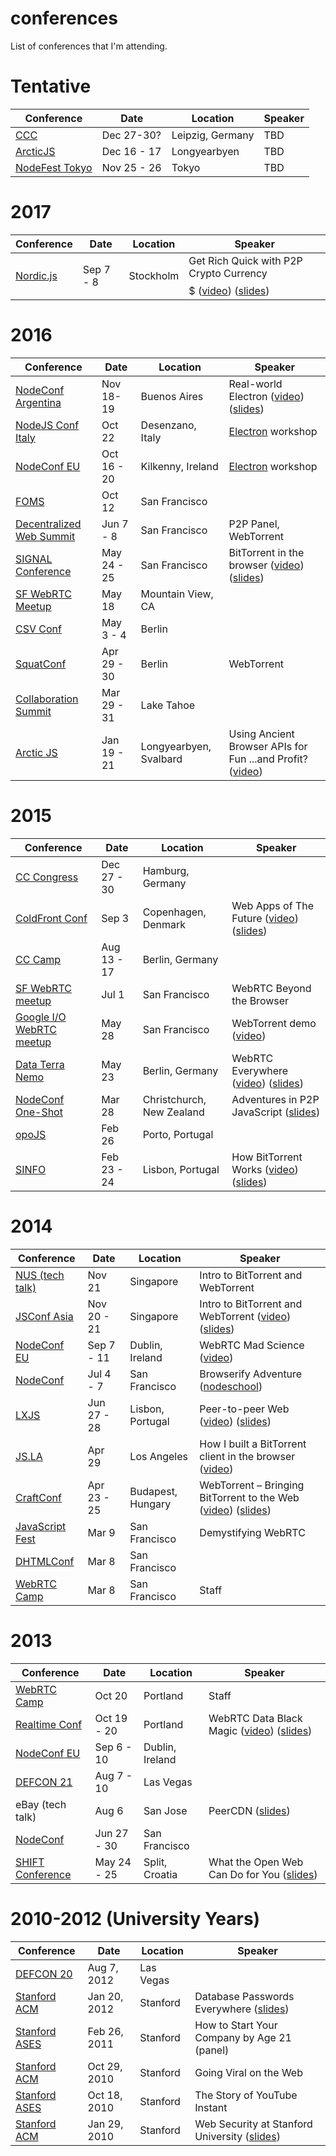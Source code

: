 # conferences

List of conferences that I'm attending.

# Tentative

Conference | Date | Location | Speaker
-----------|------|----------|--------
[CCC](http://events.ccc.de) | Dec 27-30? | Leipzig, Germany | TBD
[ArcticJS](http://arcticjs.club) | Dec 16 - 17 | Longyearbyen | TBD
[NodeFest Tokyo](http://nodefest.jp) | Nov 25 - 26 | Tokyo | TBD

# 2017

Conference | Date | Location | Speaker
-----------|------|----------|--------
[Nordic.js](http://nordicjs.com) | Sep 7 - 8 | Stockholm | Get Rich Quick with P2P Crypto Currency $$$$$$$$$ ([video](https://www.youtube.com/watch?v=8N_4Furztjo)) ([slides](https://speakerdeck.com/feross/get-rich-quick-with-p2p-crypto-currency))

# 2016

Conference | Date | Location | Speaker
-----------|------|----------|--------
[NodeConf Argentina](https://2016.nodeconf.com.ar) | Nov 18-19 | Buenos Aires | Real-world Electron ([video](https://www.youtube.com/watch?v=YLExGgEnbFY)) ([slides](https://speakerdeck.com/feross/real-world-electron))
[NodeJS Conf Italy](http://nodejsconf.it) | Oct 22 | Desenzano, Italy | [Electron](http://electron.atom.io) workshop
[NodeConf EU](http://www.nodeconf.eu) | Oct 16 - 20 | Kilkenny, Ireland | [Electron](http://electron.atom.io) workshop
[FOMS](http://www.foms-workshop.org/foms2016) | Oct 12 | San Francisco
[Decentralized Web Summit](http://www.decentralizedweb.net) | Jun 7 - 8 | San Francisco | P2P Panel, WebTorrent
[SIGNAL Conference](https://www.twilio.com/signal) | May 24 - 25 | San Francisco | BitTorrent in the browser ([video](https://www.youtube.com/watch?v=2qrUx-C5Np4)) ([slides](https://speakerdeck.com/feross/webtorrent-bringing-p2p-to-the-masses-with-webrtc))
[SF WebRTC Meetup](http://www.meetup.com/SF-WebRTC/events/230483002/) | May 18 | Mountain View, CA
[CSV Conf](http://csvconf.com/) | May 3 - 4 | Berlin
[SquatConf](http://squatconf.eu) | Apr 29 - 30 | Berlin | WebTorrent
[Collaboration Summit](http://events.linuxfoundation.org/events/collaboration-summit) | Mar 29 - 31 | Lake Tahoe
[Arctic JS](http://arcticjs.club) | Jan 19 - 21 | Longyearbyen, Svalbard | Using Ancient Browser APIs for Fun ...and Profit? ([video](https://www.youtube.com/watch?v=ONEdNNbLBd8))

# 2015

Conference | Date | Location | Speaker
-----------|------|----------|--------
[CC Congress](https://events.ccc.de/congress/2015/wiki/Main_Page) | Dec 27 - 30 | Hamburg, Germany
[ColdFront Conf](https://2015.coldfront.co/) | Sep 3 | Copenhagen, Denmark | Web Apps of The Future ([video](https://www.youtube.com/watch?v=hcbNdLDWCO8)) ([slides](https://speakerdeck.com/feross/web-apps-of-the-future))
[CC Camp](https://events.ccc.de/camp/2015/wiki/Main_Page) | Aug 13 - 17 | Berlin, Germany
[SF WebRTC meetup](http://www.meetup.com/SF-WebRTC/events/222719027/) | Jul 1 | San Francisco | WebRTC Beyond the Browser
[Google I/O WebRTC meetup](http://www.meetup.com/SF-WebRTC/events/222843538/) | May 28 | San Francisco | WebTorrent demo ([video](https://www.youtube.com/watch?v=hAdYMCDpPwc&t=1795))
[Data Terra Nemo](http://dtn.is) | May 23 | Berlin, Germany | WebRTC Everywhere ([video](https://www.youtube.com/watch?v=RRtNEcAaUO8)) ([slides](https://speakerdeck.com/feross/webrtc-everywhere-beyond-the-browser-at-data-terra-nemo-2015))
[NodeConf One-Shot](http://christchurch.nodeconf.com) | Mar 28 | Christchurch, New Zealand | Adventures in P2P JavaScript ([slides](https://speakerdeck.com/feross/adventures-in-p2p-javascript))
[opoJS](http://opojs.com) | Feb 26 | Porto, Portugal
[SINFO](https://app.sinfo.org) | Feb 23 - 24 | Lisbon, Portugal | How BitTorrent Works ([video](https://www.youtube.com/watch?v=FAOP1qSErPA)) ([slides](https://speakerdeck.com/feross/intro-to-bittorrent-and-webtorrent))

# 2014

Conference | Date | Location | Speaker
-----------|------|----------|--------
[NUS (tech talk)](https://www.comp.nus.edu.sg/) | Nov 21 | Singapore | Intro to BitTorrent and WebTorrent
[JSConf Asia](http://2014.jsconf.asia) | Nov 20 - 21 | Singapore | Intro to BitTorrent and WebTorrent ([video](https://www.youtube.com/watch?v=kxHRATfvnlw)) ([slides](https://speakerdeck.com/feross/intro-to-bittorrent-and-webtorrent))
[NodeConf EU](http://nodeconfeu.com) | Sep 7 - 11 | Dublin, Ireland | WebRTC Mad Science ([video](https://www.youtube.com/watch?v=BVBXkzVjvPc))
[NodeConf](http://nodeconf.com) | Jul 4 - 7 | San Francisco | Browserify Adventure ([nodeschool](https://www.npmjs.com/package/browserify-adventure))
[LXJS](http://2014.lxjs.org) | Jun 27 - 28 | Lisbon, Portugal | Peer-to-peer Web ([video](https://www.youtube.com/watch?v=QpQhR9fBNnk)) ([slides](https://speakerdeck.com/feross/peer-to-peer-web))
[JS.LA](http://js.la) | Apr 29 | Los Angeles | How I built a BitTorrent client in the browser ([video](https://vimeo.com/97324247))
[CraftConf](http://craft-conf.com/2014/) | Apr 23 - 25 | Budapest, Hungary | WebTorrent – Bringing BitTorrent to the Web ([video](https://www.youtube.com/watch?v=PT8s_IVWDgw)) ([slides](https://speakerdeck.com/feross/webtorrent-bringing-bittorrent-to-the-web-with-webrtc-and-mad-science))
[JavaScript Fest](http://sf.jsfest.com/) | Mar 9 | San Francisco | Demystifying WebRTC
[DHTMLConf](http://dhtmlconf.com) | Mar 8 | San Francisco
[WebRTC Camp](http://sf.jsfest.com/) | Mar 8 | San Francisco | Staff

# 2013

Conference | Date | Location | Speaker
-----------|------|----------|--------
[WebRTC Camp](http://2013.webrtccamp.com) | Oct 20 | Portland | Staff
[Realtime Conf](http://2013.realtimeconf.com) | Oct 19 - 20 | Portland | WebRTC Data Black Magic ([video](https://vimeo.com/77265280)) ([slides](https://speakerdeck.com/feross/webrtc-data-black-magic))
[NodeConf EU](http://nodeconfeu.com) | Sep 6 - 10 | Dublin, Ireland
[DEFCON 21](https://www.defcon.org) | Aug 7 - 10 | Las Vegas
eBay (tech talk) | Aug 6 | San Jose | PeerCDN ([slides](https://speakerdeck.com/feross/peercdn-presentation-at-ebay))
[NodeConf](http://nodeconf.com) | Jun 27 - 30 | San Francisco
[SHIFT Conference](http://shiftsplit.com) | May 24 - 25 | Split, Croatia | What the Open Web Can Do for You ([slides](https://speakerdeck.com/feross/what-the-open-web-can-do-for-you))

# 2010-2012 (University Years)

Conference | Date | Location | Speaker
-----------|------|----------|--------
[DEFCON 20](https://www.defcon.org) | Aug 7, 2012 | Las Vegas
[Stanford ACM](http://stanfordacm.com) | Jan 20, 2012 | Stanford | Database Passwords Everywhere ([slides](https://speakerdeck.com/feross/database-passwords-everywhere))
[Stanford ASES](http://ases.stanford.edu) | Feb 26, 2011 | Stanford | How to Start Your Company by Age 21 (panel)
[Stanford ACM](http://stanfordacm.com) | Oct 29, 2010 | Stanford | Going Viral on the Web
[Stanford ASES](http://ases.stanford.edu) | Oct 18, 2010 | Stanford | The Story of YouTube Instant
[Stanford ACM](http://stanfordacm.com) | Jan 29, 2010 | Stanford | Web Security at Stanford University ([slides](https://speakerdeck.com/feross/web-security-at-stanford-university))
